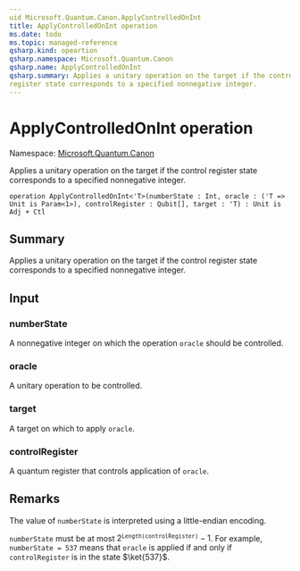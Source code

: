 ```yaml
---
uid Microsoft.Quantum.Canon.ApplyControlledOnInt
title: ApplyControlledOnInt operation
ms.date: todo
ms.topic: managed-reference
qsharp.kind: opeartion
qsharp.namespace: Microsoft.Quantum.Canon
qsharp.name: ApplyControlledOnInt
qsharp.summary: Applies a unitary operation on the target if the control
register state corresponds to a specified nonnegative integer.
---
```


# ApplyControlledOnInt operation

Namespace: [Microsoft.Quantum.Canon](xref:Microsoft.Quantum.Canon)

Applies a unitary operation on the target if the control
register state corresponds to a specified nonnegative integer.
```qsharp
operation ApplyControlledOnInt<'T>(numberState : Int, oracle : ('T => Unit is Param<1>), controlRegister : Qubit[], target : 'T) : Unit is Adj + Ctl
```

## Summary
Applies a unitary operation on the target if the control
register state corresponds to a specified nonnegative integer.

## Input
### numberState
A nonnegative integer on which the operation `oracle` should be
controlled.
### oracle
A unitary operation to be controlled.
### target
A target on which to apply `oracle`.
### controlRegister
A quantum register that controls application of `oracle`.

## Remarks
The value of `numberState` is interpreted using a little-endian encoding.

`numberState` must be at most $2^\texttt{Length(controlRegister)} - 1$.
For example, `numberState = 537` means that `oracle`
is applied if and only if `controlRegister` is in the state $\ket{537}$.
